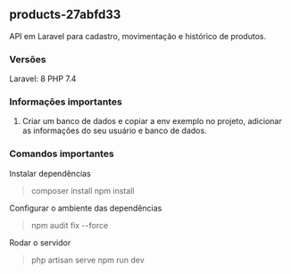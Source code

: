 ## products-27abfd33
API em Laravel para cadastro, movimentação e histórico de produtos.

### Versões
Laravel: 8
PHP 7.4

### Informações importantes
1. Criar um banco de dados e copiar a env exemplo no projeto, adicionar as informações do seu usuário e banco de dados. 

### Comandos importantes
Instalar dependências
> composer install
> npm install

Configurar o ambiente das dependências
> npm audit fix --force

Rodar o servidor
> php artisan serve
> npm run dev